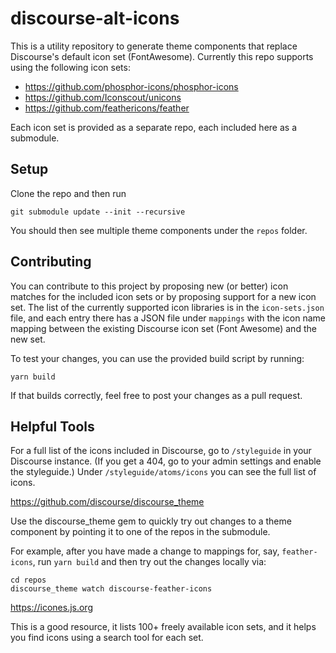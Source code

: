 # discourse-alt-icons

This is a utility repository to generate theme components that replace Discourse's default icon set (FontAwesome). Currently this repo supports using the following icon sets: 

- https://github.com/phosphor-icons/phosphor-icons
- https://github.com/Iconscout/unicons
- https://github.com/feathericons/feather

Each icon set is provided as a separate repo, each included here as a submodule. 

## Setup

Clone the repo and then run

```
git submodule update --init --recursive
```

You should then see multiple theme components under the `repos` folder.

## Contributing

You can contribute to this project by proposing new (or better) icon matches for the included icon sets or by proposing support for a new icon set. The list of the currently supported icon libraries is in the `icon-sets.json` file, and each entry there has a JSON file under `mappings` with the icon name mapping between the existing Discourse icon set (Font Awesome) and the new set.

To test your changes, you can use the provided build script by running:

```
yarn build
```

If that builds correctly, feel free to post your changes as a pull request.

## Helpful Tools

For a full list of the icons included in Discourse, go to `/styleguide` in your Discourse instance. (If you get a 404, go to your admin settings and enable the styleguide.) Under `/styleguide/atoms/icons` you can see the full list of icons.

https://github.com/discourse/discourse_theme

Use the discourse_theme gem to quickly try out changes to a theme component by pointing it to one of the repos in the submodule. 

For example, after you have made a change to mappings for, say, `feather-icons`, run `yarn build` and then try out the changes locally via: 

```
cd repos
discourse_theme watch discourse-feather-icons
```

https://icones.js.org

This is a good resource, it lists 100+ freely available icon sets, and it helps you find icons using a search tool for each set.
